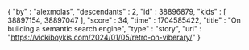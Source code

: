 {
  "by" : "alexmolas",
  "descendants" : 2,
  "id" : 38896879,
  "kids" : [ 38897154, 38897047 ],
  "score" : 34,
  "time" : 1704585422,
  "title" : "On building a semantic search engine",
  "type" : "story",
  "url" : "https://vickiboykis.com/2024/01/05/retro-on-viberary/"
}
